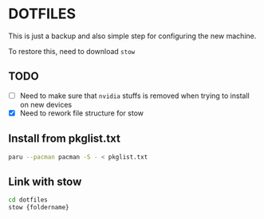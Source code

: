 # DOTFILES

This is just a backup and also simple step for configuring the new machine.

To restore this, need to download `stow`

## TODO

- [ ] Need to make sure that `nvidia` stuffs is removed when trying to install on new devices
- [x] Need to rework file structure for stow

## Install from pkglist.txt

```bash
paru --pacman pacman -S - < pkglist.txt
```

## Link with stow

```bash
cd dotfiles
stow {foldername}
```
